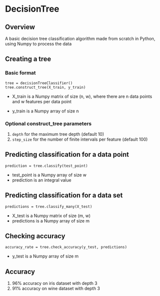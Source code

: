 # DecisionTree

## Overview
A basic decision tree classification algorithm made from scratch in Python, using Numpy to process the data

## Creating a tree

### Basic format
```
tree = decisionTreeClassifier()
tree.construct_tree(X_train, y_train)
```
- X_train is a Numpy matrix of size (n, w), where there are n data points and w features per data point

- y_train is a Numpy array of size n

### Optional construct_tree parameters
1) `depth` for the maximum tree depth (default 10)
2) `step_size` for the number of finite intervals per feature (default 100)

##  Predicting classification for a data point
```
prediction = tree.classify(test_point)
```
- test_point is a Numpy array of size w
- prediction is an integral value

##  Predicting classification for a data set
```
predictions = tree.classify_many(X_test)
```
- X_test is a Numpy matrix of size (m, w)
- predictions is a Numpy array of size m

##  Checking accuracy
```
accuracy_rate = tree.check_accuracy(y_test, predictions)
```
- y_test is a Numpy array of size m

## Accuracy
1) 96% accuracy on iris dataset with depth 3
2) 91% accuracy on wine dataset with depth 3
